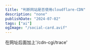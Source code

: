```yaml
---
title: "判断网站是否使用cloudflare-CDN"
description: "none"
publishDate: "2024-07-02"
tags: ["ai"]
ogImage: "/social-card.avif"
---
```


<!-- more --> 
在网址后面加上'/cdn-cgi/trace'